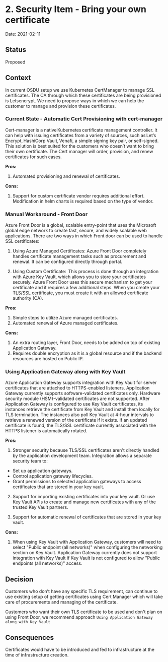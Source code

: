 # 2. Security Item - Bring your own certificate

Date: 2021-02-11

## Status

Proposed

## Context

In current OSDU setup we use Kubernetes CertManager to manage SSL certificates. The CA through which these certificates are being provisioned is Letsencrypt. We need to propose ways in which we can help the customer to manage and provision these certificates.

### Current State - Automatic Cert Provisioning with cert-manager

Cert-manager is a native Kubernetes certificate management controller. It can help with issuing certificates from a variety of sources, such as Let’s Encrypt, HashiCorp Vault, Venafi, a simple signing key pair, or self-signed. This solution is best suited for the customers who doesn’t want to bring their own certificate. The Cert manager will order, provision, and renew certificates for such cases.

__Pros:__

1. Automated provisioning and renewal of certificates.

__Cons:__

1. Support for custom certificate vendor requires additional effort. Modification in helm charts is required based on the type of vendor.


### Manual Workaround - Front Door

Azure Front Door is a global, scalable entry-point that uses the Microsoft global edge network to create fast, secure, and widely scalable web applications. There are two ways in which Front door can be used to handle SSL certificates:

1. Using Azure Managed Certificates: Azure Front Door completely handles certificate management tasks such as procurement and renewal. It can be configured directly through portal.

2. Using Custom Certificate:  This process is done through an integration with Azure Key Vault, which allows you to store your certificates securely. Azure Front Door uses this secure mechanism to get your certificate and it requires a few additional steps. When you create your TLS/SSL certificate, you must create it with an allowed certificate authority (CA).

__Pros:__

1. Simple steps to utilize Azure managed certificates.
2. Automated renewal of Azure managed certificates.

__Cons:__

1. An extra routing layer, Front Door, needs to be added on top of existing Application Gateway.
2. Requires double encryption as it is a global resource and if the backend resources are hosted on Public IP.


### Using Application Gateway along with Key Vault

Azure Application Gateway supports integration with Key Vault for server certificates that are attached to HTTPS-enabled listeners. Application Gateway currently supports software-validated certificates only. Hardware security module (HSM)-validated certificates are not supported. After Application Gateway is configured to use Key Vault certificates, its instances retrieve the certificate from Key Vault and install them locally for TLS termination. The instances also poll Key Vault at 4-hour intervals to retrieve a renewed version of the certificate if it exists. If an updated certificate is found, the TLS/SSL certificate currently associated with the HTTPS listener is automatically rotated.

__Pros:__

1. Stronger security because TLS/SSL certificates aren't directly handled by the application development team. Integration allows a separate security team to:
  - Set up application gateways.
  - Control application gateway lifecycles.
  - Grant permissions to selected application gateways to access certificates that are stored in your key vault.

2. Support for importing existing certificates into your key vault. Or use Key Vault APIs to create and manage new certificates with any of the trusted Key Vault partners.

3. Support for automatic renewal of certificates that are stored in your key vault.

__Cons:__

1. When using Key Vault with Application Gateway, customers will need to select "Public endpoint (all networks)" when configuring the networking section on Key Vault. Application Gateway currently does not support integration with Key Vault if Key Vault is not configured to allow "Public endpoints (all networks)" access.

## Decision

Customers who don’t have any specific TLS requirement, can continue to use existing setup of getting certificates using Cert Manager which will take care of procurements and managing of the certificate.

Customers who want their own TLS certificate to be used and don't plan on using Front Door, we recommend approach `Using Application Gateway along with Key Vault`

## Consequences

Certificates would have to be introduced and fed to infrastructure at the time of infrastructure creation.
